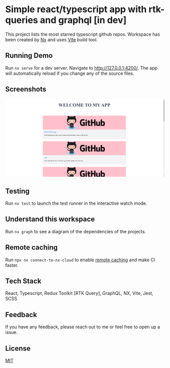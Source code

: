 # Simple react/typescript app with rtk-queries and graphql [in dev]

This project lists the most starred typescript github repos. Workspace has been created by [Nx](https://nx.dev) and uses [Vite](https://vitejs.dev/) build tool.

## Running Demo

Run `nx serve` for a dev server. Navigate to http://127.0.0.1:4200/. The app will automatically reload if you change any of the source files.

## Screenshots

![App Screenshot](./app.png)

## Testing

Run `nx test` to launch the test runner in the interactive watch mode.

## Understand this workspace

Run `nx graph` to see a diagram of the dependencies of the projects.

## Remote caching

Run `npx nx connect-to-nx-cloud` to enable [remote caching](https://nx.app) and make CI faster.

## Tech Stack

React, Typescript, Redux Toolkit [RTK Query], GraphQL, NX, Vite, Jest, SCSS

## Feedback

If you have any feedback, please reach out to me or feel free to open up a issue.

## License

[MIT](/LICENSE)
